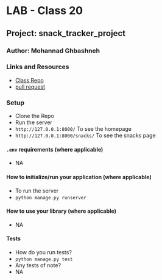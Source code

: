# LAB - Class 20

## Project: snack_tracker_project

### Author: Mohannad Ghbashneh

### Links and Resources
- [Class Repo](https://github.com/LTUC/amman-python-401d10/tree/main/Class-20)
- [pull request]()

### Setup

- Clone the Repo
- Run the server
- `http://127.0.0.1:8000/` To see the homepage
- `http://127.0.0.1:8000/snacks/` To see the snacks page

#### `.env` requirements (where applicable)

- NA

#### How to initialize/run your application (where applicable)

- To run the server
- `python manage.py runserver`

#### How to use your library (where applicable)
- NA

#### Tests

- How do you run tests?
- `python manage.py test`
- Any tests of note?
- NA
